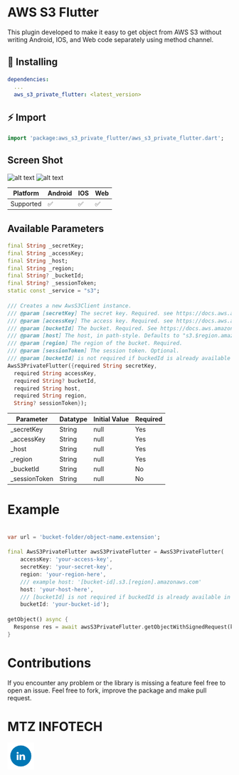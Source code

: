 # AWS S3 Flutter

This plugin developed to make it easy to get object from AWS S3 without writing Android, IOS, and
Web code separately using method channel.

## 🌟 Installing

```yaml
dependencies:
  ...
  aws_s3_private_flutter: <latest_version>
```

## ⚡️ Import

```dart
import 'package:aws_s3_private_flutter/aws_s3_private_flutter.dart';
```

## Screen Shot

<img src="https://github.com/mtzinfotech/aws_s3_flutter/blob/main/images/screen_shot_1.JPEG" alt="alt text" width="300" height="620">
<img src="https://github.com/mtzinfotech/aws_s3_flutter/blob/main/images/screen_shot_2.JPEG" alt="alt text" width="300" height="620">

| Platform  | Android | IOS   | Web  |
|-----------|---------|-------|------|
| Supported | ✅️️     | ✅️    | ✅️   |

## Available Parameters

```dart
final String _secretKey;
final String _accessKey;
final String _host;
final String _region;
final String? _bucketId;
final String? _sessionToken;
static const _service = "s3";

/// Creates a new AwsS3Client instance.
/// @param [secretKey] The secret key. Required. see https://docs.aws.amazon.com/general/latest/gr/aws-sec-cred-types.html
/// @param [accessKey] The access key. Required. see https://docs.aws.amazon.com/general/latest/gr/aws-sec-cred-types.html
/// @param [bucketId] The bucket. Required. See https://docs.aws.amazon.com/AmazonS3/latest/dev/UsingBucket.html#access-bucket-intro
/// @param [host] The host, in path-style. Defaults to "s3.$region.amazonaws.com". See https://docs.aws.amazon.com/AmazonS3/latest/dev/UsingBucket.html#access-bucket-intro
/// @param [region] The region of the bucket. Required.
/// @param [sessionToken] The session token. Optional.
/// @param [bucketId] is not required if buckedId is already available in your [host].
AwsS3PrivateFlutter({required String secretKey,
  required String accessKey,
  required String? bucketId,
  required String host,
  required String region,
  String? sessionToken});
```

| Parameter      | Datatype | Initial Value | Required |
|----------------|----------|---------------|----------|
| _secretKey     | String   | null          | Yes      |
| _accessKey     | String   | null          | Yes      |
| _host          | String   | null          | Yes      |
| _region        | String   | null          | Yes      |
| _bucketId      | String   | null          | No       |
| _sessionToken  | String   | null          | No       |

# Example

```dart

var url = 'bucket-folder/object-name.extension';

final AwsS3PrivateFlutter awsS3PrivateFlutter = AwsS3PrivateFlutter(
    accessKey: 'your-access-key',
    secretKey: 'your-secret-key',
    region: 'your-region-here',
    /// example host: '[bucket-id].s3.[region].amazonaws.com' 
    host: 'your-host-here',
    /// [bucketId] is not required if buckedId is already available in your [host].
    bucketId: 'your-bucket-id');

getObject() async {
  Response res = await awsS3PrivateFlutter.getObjectWithSignedRequest(key: url);
}
```

# Contributions

If you encounter any problem or the library is missing a feature feel free to open an issue. Feel
free to fork, improve the package and make pull request.

# MTZ INFOTECH

<a href="https://in.linkedin.com/company/mtzinfotech"><img src="https://github.com/aritraroy/social-icons/blob/master/linkedin-icon.png?raw=true" width="60"></a>
